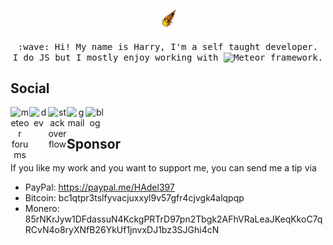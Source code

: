 <p align="center">
  <img src="./meteor.gif" width="27px">
  <br><br>
  <samp>
    :wave: Hi! My name is Harry, I'm a self taught developer.
    <br>I do JS but I mostly enjoy working with <img src='https://assets.website-files.com/5dd3f8176674eb0829f184d5/5dd41eb9049df81f8773946e_meteor-logo.svg' alt='Meteor' height='16'>  framework.
  </samp>
</p> 


## Social

<div align="center">

<a href="https://forums.meteor.com/u/harry97" >
  <img align="left" alt="meteor forums" width="30px" src="https://cdn.jsdelivr.net/npm/simple-icons@3.0.1/icons/meteor.svg" draggable="false" />
</a>
<a href="https://dev.to/harryadel">
  <img align="left" alt="dev" width="30px" src="https://img.icons8.com/windows/32/000000/dev.png" draggable="false" />
</a>
<a href="https://stackoverflow.com/users/6688795/harry-adel">
  <img align="left" alt="stackoverflow" width="30px" src="https://cdn.jsdelivr.net/npm/simple-icons@3.0.1/icons/stackoverflow.svg" draggable="false" />
</a>
<a href="mailto:harryadel@gmail.com">
  <img align="left" alt="gmail" width="30px" src="https://img.icons8.com/ios-glyphs/64/000000/gmail-login.png" draggable="false" />
</a>
<a href="https://harryadel.github.io/">
  <img align="left" alt="blog" width="30px" src="https://img.icons8.com/material-rounded/100/000000/blog.png" draggable="false" />
</a>

</div><br/>

## Sponsor

If you like my work and you want to support me, you can send me a tip via 

- PayPal: https://paypal.me/HAdel397
- Bitcoin: bc1qtpr3tslfyvacjuxxyl9v57gfr4cjvgk4alqpqp
- Monero: 85rNKrJyw1DFdassuN4KckgPRTrD97pn2Tbgk2AFhVRaLeaJKeqKkoC7qRCvN4o8ryXNfB26YkUf1jnvxDJ1bz3SJGhi4cN
